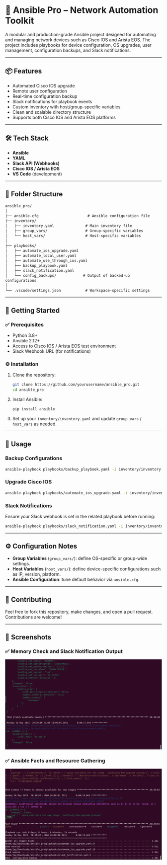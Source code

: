 # 🚀 Ansible Pro – Network Automation Toolkit

A modular and production-grade Ansible project designed for automating and managing network devices such as Cisco IOS and Arista EOS. The project includes playbooks for device configuration, OS upgrades, user management, configuration backups, and Slack notifications.

---

## 📦 Features

- Automated Cisco IOS upgrade
- Remote user configuration
- Real-time configuration backup
- Slack notifications for playbook events
- Custom inventory with host/group-specific variables
- Clean and scalable directory structure
- Supports both Cisco IOS and Arista EOS platforms

---

## 🛠 Tech Stack

- **Ansible**
- **YAML**
- **Slack API (Webhooks)**
- **Cisco IOS / Arista EOS**
- **VS Code** (development)

---

## 📁 Folder Structure

```
ansible_pro/
│
├── ansible.cfg                      # Ansible configuration file
├── inventory/
│   ├── inventory.yaml              # Main inventory file
│   ├── group_vars/                 # Group-specific variables
│   └── host_vars/                  # Host-specific variables
│
├── playbooks/
│   ├── automate_ios_upgrade.yaml
│   ├── automate_local_user.yaml
│   ├── automate_use_through_ios.yaml
│   ├── backup_playbook.yaml
│   ├── slack_notification.yaml
│   └── config_backups/            # Output of backed-up configurations
│
└── .vscode/settings.json           # Workspace-specific settings
```

---

## 🚀 Getting Started

### ✅ Prerequisites

- Python 3.8+
- Ansible 2.12+
- Access to Cisco IOS / Arista EOS test environment
- Slack Webhook URL (for notifications)

### ⚙️ Installation

1. Clone the repository:
   ```bash
   git clone https://github.com/yourusername/ansible_pro.git
   cd ansible_pro
   ```

2. Install Ansible:
   ```bash
   pip install ansible
   ```

3. Set up your `inventory/inventory.yaml` and update `group_vars` / `host_vars` as needed.

---

## 🧪 Usage

### Backup Configurations

```bash
ansible-playbook playbooks/backup_playbook.yaml -i inventory/inventory.yaml
```

### Upgrade Cisco IOS

```bash
ansible-playbook playbooks/automate_ios_upgrade.yaml -i inventory/inventory.yaml
```

### Slack Notifications

Ensure your Slack webhook is set in the related playbook before running:

```bash
ansible-playbook playbooks/slack_notification.yaml -i inventory/inventory.yaml
```

---

## ⚙️ Configuration Notes

- **Group Variables** (`group_vars/`): define OS-specific or group-wide settings.
- **Host Variables** (`host_vars/`): define device-specific configurations such as IP, version, platform.
- **Ansible Configuration**: tune default behavior via `ansible.cfg`.

---

## 🤝 Contributing

Feel free to fork this repository, make changes, and open a pull request. Contributions are welcome!

---

## 📸 Screenshots

### ✅ Memory Check and Slack Notification Output

![Memory Check Output](ansible_upgrade_step1.png)

### ✅ Ansible Facts and Resource Gathering

![Resource Gathering Output](ansible_upgrade_step2.png)
